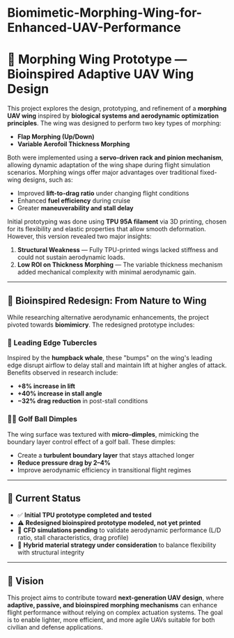 # Biomimetic-Morphing-Wing-for-Enhanced-UAV-Performance

# 🦅 Morphing Wing Prototype — Bioinspired Adaptive UAV Wing Design

This project explores the design, prototyping, and refinement of a **morphing UAV wing** inspired by **biological systems and aerodynamic optimization principles**. The wing was designed to perform two key types of morphing:

- **Flap Morphing (Up/Down)**  
- **Variable Aerofoil Thickness Morphing**

Both were implemented using a **servo-driven rack and pinion mechanism**, allowing dynamic adaptation of the wing shape during flight simulation scenarios. Morphing wings offer major advantages over traditional fixed-wing designs, such as:

- Improved **lift-to-drag ratio** under changing flight conditions  
- Enhanced **fuel efficiency** during cruise  
- Greater **maneuverability and stall delay**  

Initial prototyping was done using **TPU 95A filament** via 3D printing, chosen for its flexibility and elastic properties that allow smooth deformation. However, this version revealed two major insights:

1. **Structural Weakness** — Fully TPU-printed wings lacked stiffness and could not sustain aerodynamic loads.  
2. **Low ROI on Thickness Morphing** — The variable thickness mechanism added mechanical complexity with minimal aerodynamic gain.

---

## 🔬 Bioinspired Redesign: From Nature to Wing

While researching alternative aerodynamic enhancements, the project pivoted towards **biomimicry**. The redesigned prototype includes:

### 🐋 Leading Edge Tubercles  
Inspired by the **humpback whale**, these "bumps" on the wing's leading edge disrupt airflow to delay stall and maintain lift at higher angles of attack. Benefits observed in research include:

- **+8% increase in lift**  
- **+40% increase in stall angle**  
- **−32% drag reduction** in post-stall conditions  

### 🏌️‍♂️ Golf Ball Dimples  
The wing surface was textured with **micro-dimples**, mimicking the boundary layer control effect of a golf ball. These dimples:

- Create a **turbulent boundary layer** that stays attached longer  
- **Reduce pressure drag by 2–4%**  
- Improve aerodynamic efficiency in transitional flight regimes  

---

## 🚧 Current Status

- ✅ **Initial TPU prototype completed and tested**  
- ⚠️ **Redesigned bioinspired prototype modeled, not yet printed**  
- 🧪 **CFD simulations pending** to validate aerodynamic performance (L/D ratio, stall characteristics, drag profile)  
- 🔩 **Hybrid material strategy under consideration** to balance flexibility with structural integrity

---

## 🚀 Vision

This project aims to contribute toward **next-generation UAV design**, where **adaptive, passive, and bioinspired morphing mechanisms** can enhance flight performance without relying on complex actuation systems. The goal is to enable lighter, more efficient, and more agile UAVs suitable for both civilian and defense applications.

